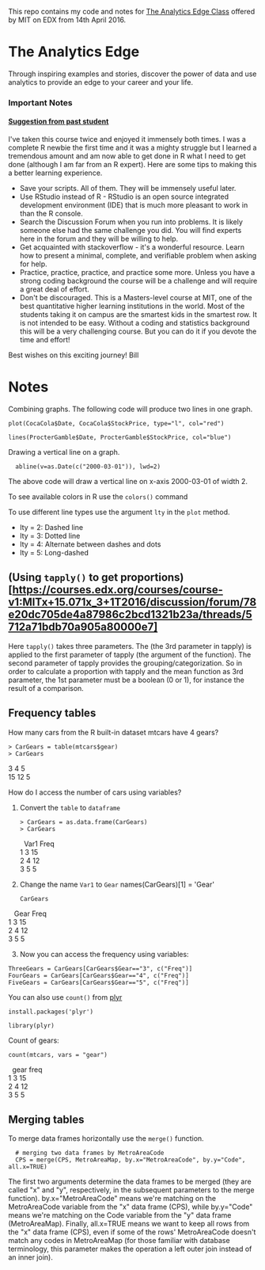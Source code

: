 
This repo contains my code and notes for [The Analytics Edge Class](https://www.edx.org/course/analytics-edge-mitx-15-071x-2#!) offered by MIT on EDX from 14th April 2016.

# The Analytics Edge

Through inspiring examples and stories, discover the power of data and use analytics to provide an edge to your career and your life.

### Important Notes

#### [Suggestion from past student](https://courses.edx.org/courses/course-v1:MITx+15.071x_3+1T2016/discussion/forum/i4x-MITx-15.071x_2-course-1T2015/threads/570d0b84209a65053f000312)
I've taken this course twice and enjoyed it immensely both times. I was a complete R newbie the first time and it was a mighty struggle but I learned a tremendous amount and am now able to get done in R what I need to get done (although I am far from an R expert).
Here are some tips to making this a better learning experience.

* Save your scripts. All of them. They will be immensely useful later.
* Use RStudio instead of R - RStudio is an open source integrated development environment (IDE) that is much more pleasant to work in than the R console.
* Search the Discussion Forum when you run into problems. It is likely someone else had the same challenge you did.
You will find experts here in the forum and they will be willing to help.
* Get acquainted with stackoverflow - it's a wonderful resource.
Learn how to present a minimal, complete, and verifiable problem when asking for help.
* Practice, practice, practice, and practice some more. Unless you have a strong coding background the course will be a challenge and will require a great deal of effort.
* Don't be discouraged. This is a Masters-level course at MIT, one of the best quantitative higher learning institutions in the world. Most of the students taking it on campus are the smartest kids in the smartest row. It is not intended to be easy. Without a coding and statistics background this will be a very challenging course.
But you can do it if you devote the time and effort!

Best wishes on this exciting journey!
Bill

# Notes
Combining graphs.
The following code will produce two lines in one graph.

```
plot(CocaCola$Date, CocaCola$StockPrice, type="l", col="red")

lines(ProcterGamble$Date, ProcterGamble$StockPrice, col="blue")
```

Drawing a vertical line on a graph.
```
  abline(v=as.Date(c("2000-03-01")), lwd=2)
```

The above code will draw a vertical line on x-axis 2000-03-01 of width 2.

To see available colors in R use the `colors()` command

To use different line types use the argument `lty` in the `plot` method.

- lty = 2: Dashed line
- lty = 3: Dotted line
- lty = 4: Alternate between dashes and dots
- lty = 5: Long-dashed

## (Using `tapply()` to get proportions)[https://courses.edx.org/courses/course-v1:MITx+15.071x_3+1T2016/discussion/forum/78e20dc705de4a87986c2bcd1321b23a/threads/5712a71bdb70a905a80000e7]


Here `tapply()` takes three parameters.
The (the 3rd parameter in tapply) is applied to the first parameter of tapply
(the argument of the function).
The second parameter of tapply provides the grouping/categorization.
So in order to calculate a proportion with tapply and the mean function as 3rd parameter,
the 1st parameter must be a boolean (0 or 1), for instance the result of a comparison.


## Frequency tables

How many cars from the R built-in dataset mtcars have 4 gears?

```
> CarGears = table(mtcars$gear)
> CarGears
```

 3  4  5\
15 12  5

How do I access the number of cars using variables?

1. Convert the `table` to `dataframe`
    ```
    > CarGears = as.data.frame(CarGears)
    > CarGears
    ```

    &nbsp;&nbsp;Var1 Freq\
    1    3   15\
    2    4   12\
    3    5    5

2. Change the name `Var1` to `Gear`
    names(CarGears)[1] = 'Gear'
    ```
    CarGears
    ```

&nbsp;&nbsp;   Gear Freq\
1    3   15\
2    4   12\
3    5    5

3. Now you can access the frequency using variables:
  ```
  ThreeGears = CarGears[CarGears$Gear=="3", c("Freq")]
  FourGears = CarGears[CarGears$Gear=="4", c("Freq")]
  FiveGears = CarGears[CarGears$Gear=="5", c("Freq")]
  ```

You can also use `count()` from [plyr](https://cran.r-project.org/web/packages/plyr/plyr.pdf)

`install.packages('plyr')`

`library(plyr)`

 Count of gears:

`count(mtcars, vars = "gear")`

&nbsp;&nbsp;gear freq\
1    3   15\
2    4   12\
3    5    5

## Merging tables

To merge data frames horizontally use the `merge()` function.

```
  # merging two data frames by MetroAreaCode
  CPS = merge(CPS, MetroAreaMap, by.x="MetroAreaCode", by.y="Code", all.x=TRUE)
```

The first two arguments determine the data frames to be merged (they are called
"x" and "y", respectively, in the subsequent parameters to the merge function).
by.x="MetroAreaCode" means we're matching on the MetroAreaCode variable from the
"x" data frame (CPS), while by.y="Code" means we're matching on the Code variable
from the "y" data frame (MetroAreaMap). Finally, all.x=TRUE means we want to keep
all rows from the "x" data frame (CPS), even if some of the rows' MetroAreaCode
doesn't match any codes in MetroAreaMap (for those familiar with database
terminology, this parameter makes the operation a left outer join
instead of an inner join).
